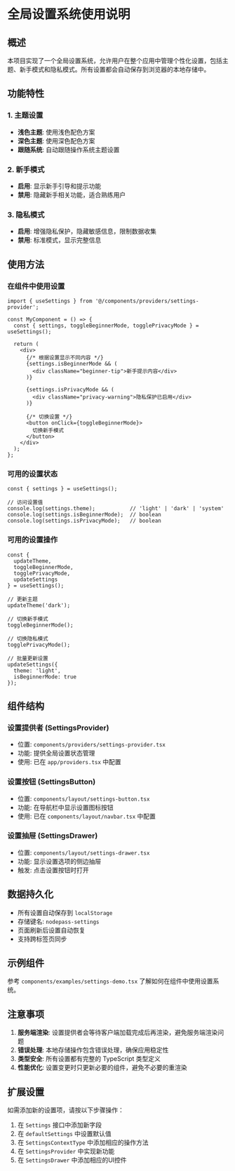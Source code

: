 # 全局设置系统使用说明

## 概述

本项目实现了一个全局设置系统，允许用户在整个应用中管理个性化设置，包括主题、新手模式和隐私模式。所有设置都会自动保存到浏览器的本地存储中。

## 功能特性

### 1. 主题设置
- **浅色主题**: 使用浅色配色方案
- **深色主题**: 使用深色配色方案  
- **跟随系统**: 自动跟随操作系统主题设置

### 2. 新手模式
- **启用**: 显示新手引导和提示功能
- **禁用**: 隐藏新手相关功能，适合熟练用户

### 3. 隐私模式
- **启用**: 增强隐私保护，隐藏敏感信息，限制数据收集
- **禁用**: 标准模式，显示完整信息

## 使用方法

### 在组件中使用设置

```tsx
import { useSettings } from '@/components/providers/settings-provider';

const MyComponent = () => {
  const { settings, toggleBeginnerMode, togglePrivacyMode } = useSettings();

  return (
    <div>
      {/* 根据设置显示不同内容 */}
      {settings.isBeginnerMode && (
        <div className="beginner-tip">新手提示内容</div>
      )}
      
      {settings.isPrivacyMode && (
        <div className="privacy-warning">隐私保护已启用</div>
      )}
      
      {/* 切换设置 */}
      <button onClick={toggleBeginnerMode}>
        切换新手模式
      </button>
    </div>
  );
};
```

### 可用的设置状态

```tsx
const { settings } = useSettings();

// 访问设置值
console.log(settings.theme);           // 'light' | 'dark' | 'system'
console.log(settings.isBeginnerMode);  // boolean
console.log(settings.isPrivacyMode);   // boolean
```

### 可用的设置操作

```tsx
const { 
  updateTheme, 
  toggleBeginnerMode, 
  togglePrivacyMode,
  updateSettings 
} = useSettings();

// 更新主题
updateTheme('dark');

// 切换新手模式
toggleBeginnerMode();

// 切换隐私模式
togglePrivacyMode();

// 批量更新设置
updateSettings({
  theme: 'light',
  isBeginnerMode: true
});
```

## 组件结构

### 设置提供者 (SettingsProvider)
- 位置: `components/providers/settings-provider.tsx`
- 功能: 提供全局设置状态管理
- 使用: 已在 `app/providers.tsx` 中配置

### 设置按钮 (SettingsButton)
- 位置: `components/layout/settings-button.tsx`
- 功能: 在导航栏中显示设置图标按钮
- 使用: 已在 `components/layout/navbar.tsx` 中配置

### 设置抽屉 (SettingsDrawer)
- 位置: `components/layout/settings-drawer.tsx`
- 功能: 显示设置选项的侧边抽屉
- 触发: 点击设置按钮时打开

## 数据持久化

- 所有设置自动保存到 `localStorage`
- 存储键名: `nodepass-settings`
- 页面刷新后设置自动恢复
- 支持跨标签页同步

## 示例组件

参考 `components/examples/settings-demo.tsx` 了解如何在组件中使用设置系统。

## 注意事项

1. **服务端渲染**: 设置提供者会等待客户端加载完成后再渲染，避免服务端渲染问题
2. **错误处理**: 本地存储操作包含错误处理，确保应用稳定性
3. **类型安全**: 所有设置都有完整的 TypeScript 类型定义
4. **性能优化**: 设置变更时只更新必要的组件，避免不必要的重渲染

## 扩展设置

如需添加新的设置项，请按以下步骤操作：

1. 在 `Settings` 接口中添加新字段
2. 在 `defaultSettings` 中设置默认值
3. 在 `SettingsContextType` 中添加相应的操作方法
4. 在 `SettingsProvider` 中实现新功能
5. 在 `SettingsDrawer` 中添加相应的UI控件

